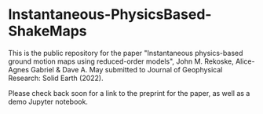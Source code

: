 # Instantaneous-PhysicsBased-ShakeMaps
This is the public repository for the paper
"Instantaneous physics-based ground motion maps using reduced-order models",
John M. Rekoske, Alice-Agnes Gabriel & Dave A. May submitted to
Journal of Geophysical Research: Solid Earth (2022).

Please check back soon for a link to the preprint for the paper, as well
as a demo Jupyter notebook.
